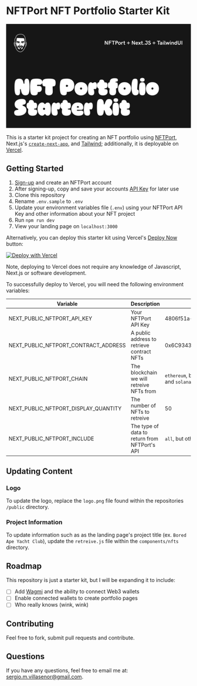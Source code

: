 # NFTPort NFT Portfolio Starter Kit

<img src="public/og.jpg">

This is a starter kit project for creating an NFT portfolio using [NFTPort](https://www.nftport.xyz/), Next.js's [`create-next-app`](https://github.com/vercel/next.js/tree/canary/packages/create-next-app), and [Tailwind](https://tailwindui.com/); additionally, it is deployable on [Vercel](https://vercel.com/).

## Getting Started

1. [Sign-up](https://dashboard.nftport.xyz/sign-up) and create an NFTPort account
2. After signing-up, copy and save your accounts [API Key](https://dashboard.nftport.xyz/api-key) for later use
3. Clone this repository
4. Rename `.env.sample` to `.env`
5. Update your environment variables file (`.env`) using your NFTPort API Key and other information about your NFT project
6. Run `npm run dev`
7. View your landing page on `localhost:3000`

Alternatively, you can deploy this starter kit using Vercel's [Deploy Now](https://vercel.com/docs/deploy-button) button:

<a href="https://vercel.com/new/clone?repository-url=https%3A%2F%2Fgithub.com%2Fsurgieboi%2Fnftport-nft-portfolio-starter-kit&env=NEXT_PUBLIC_NFTPORT_API_KEY,NEXT_PUBLIC_NFTPORT_CONTRACT_ADDRESS,NEXT_PUBLIC_NFTPORT_CHAIN,NEXT_PUBLIC_NFTPORT_DISPLAY_QUANTITY,NEXT_PUBLIC_NFTPORT_INCLUDE"><img src="https://vercel.com/button" alt="Deploy with Vercel"/></a>

Note, deploying to Vercel does not require any knowledge of Javascript, Next.js or software development.

To successfully deploy to Vercel, you will need the following environment variables:

| Variable        | Description           | Example  |
| ------------- |-------------| -------------|
| NEXT_PUBLIC_NFTPORT_API_KEY      | Your NFTPort API Key      |   4806f51a-f91f-456d-8cb6-b471b909c2b6 |
| NEXT_PUBLIC_NFTPORT_CONTRACT_ADDRESS      | A public address to retrieve contract NFTs      |   0x6C9343CA5c2Ef3a35a83438344Bb3cbE3c249f65 |
| NEXT_PUBLIC_NFTPORT_CHAIN     | The blockchain we will retreive NFTs from      |   `ethereum`, but others include: `goerli`, `polygon`, `rinkeby`, and `solana` |
| NEXT_PUBLIC_NFTPORT_DISPLAY_QUANTITY     | The number of NFTs to retreive      |   50 |
| NEXT_PUBLIC_NFTPORT_INCLUDE     | The type of data to return from NFTPort's API      |   `all`, but others include: `default`, `metadata`, and `Not Set` |

## Updating Content

### Logo

To update the logo, replace the `logo.png` file found within the repositories `/public` directory.

### Project Information

To update information such as as the landing page's project title (ex. `Bored Ape Yacht Club`), update the `retreive.js` file within the `components/nfts` directory.

## Roadmap

This repository is just a starter kit, but I will be expanding it to include:

- [ ] Add [Wagmi](https://wagmi.sh/) and the ability to connect Web3 wallets
- [ ] Enable connected wallets to create portfolio pages
- [ ] Who really knows (wink, wink)

## Contributing

Feel free to fork, submit pull requests and contribute.

## Questions

If you have any questions, feel free to email me at: [sergio.m.villasenor@gmail.com](mailto:sergio.m.villasenor@gmail.com).